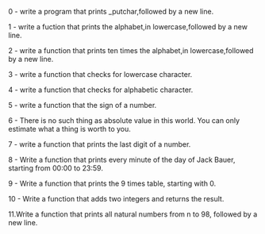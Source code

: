 0 - write a program that prints _putchar,followed by a new line.

1 - write a fuction that prints the alphabet,in lowercase,followed by a new line.

2 - write a function that prints ten times the alphabet,in lowercase,followed by a new line.

3 - write a function that checks for lowercase character.

4 - write a function that checks for alphabetic character.

5 - write a function that the sign of a number.

6 -  There is no such thing as absolute value in this world. You can only estimate what a thing is worth to you.

7 - write a function that prints the last digit of a number.

8 - Write a function that prints every minute of the day of Jack Bauer, starting from 00:00 to 23:59.

9 - Write a function that prints the 9 times table, starting with 0.

10 - Write a function that adds two integers and returns the result.

11.Write a function that prints all natural numbers from n to 98, followed by a new line.
